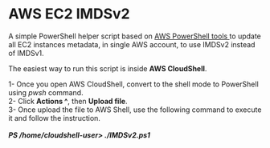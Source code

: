 # AWS EC2 IMDSv2

A simple PowerShell helper script based on [AWS PowerShell tools ](https://docs.aws.amazon.com/powershell/latest/userguide/pstools-getting-set-up-windows.html) to update all EC2 instances metadata, in single AWS account, to use IMDSv2 instead of IMDSv1.

The easiest way to run this script is inside **AWS CloudShell**. <br>

1- Once you open AWS CloudShell, convert to the shell mode to PowerShell using *pwsh* command. <br>
2- Click **Actions ^**, then **Upload file**. <br>
3- Once upload the file to AWS Shell, use the following command to execute it and follow the instruction. <br>
<br>
***PS /home/cloudshell-user> ./IMDSv2.ps1***
